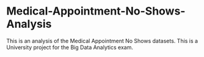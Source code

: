 # Medical-Appointment-No-Shows-Analysis

This is an analysis of the Medical Appointment No Shows datasets. This is a University project for the Big Data Analytics exam.
